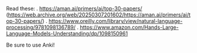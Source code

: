 Read these:
. https://aman.ai/primers/ai/top-30-papers/ (https://web.archive.org/web/20250307201602/https://aman.ai/primers/ai/top-30-papers/)
. https://www.oreilly.com/library/view/natural-language-processing/9781098136789/
. https://www.amazon.com/Hands-Large-Language-Models-Understanding/dp/1098150961

Be sure to use Anki!
